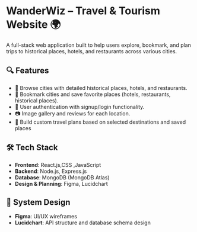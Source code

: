 # WanderWiz – Travel & Tourism Website 🌍

A full-stack web application built to help users explore, bookmark, and plan trips to historical places, hotels, and restaurants across various cities.

## 🔍 Features

- 🌆 Browse cities with detailed historical places, hotels, and restaurants.
- 📌 Bookmark cities and save favorite places (hotels, restaurants, historical places).
- 🧾 User authentication with signup/login functionality.
- 📷 Image gallery and reviews for each location.
- 🧾 Build custom travel plans based on selected destinations and saved places

## 🛠️ Tech Stack

- **Frontend**: React.js,CSS ,JavaScript
- **Backend**: Node.js, Express.js
- **Database**: MongoDB (MongoDB Atlas)
- **Design & Planning**: Figma, Lucidchart

## 📐 System Design

- **Figma**: UI/UX wireframes
- **Lucidchart**: API structure and database schema design

